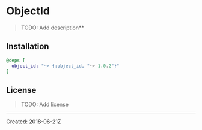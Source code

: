 # ObjectId

> TODO: Add description**


## Installation

```elixir
@deps [
  object_id: "~> {:object_id, "~> 1.0.2"}"
]
```

## License

> TODO: Add license

----
Created:  2018-06-21Z
